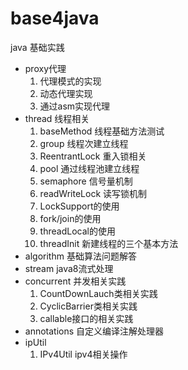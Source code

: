 # base4java
java 基础实践
- proxy代理
  1. 代理模式的实现
  2. 动态代理实现
  3. 通过asm实现代理
- thread 线程相关
  1. baseMethod 线程基础方法测试
  2. group 线程次建立线程
  3. ReentrantLock 重入锁相关
  4. pool 通过线程池建立线程
  5. semaphore 信号量机制
  6. readWriteLock 读写锁机制
  7. LockSupport的使用
  8. fork/join的使用
  9. threadLocal的使用
  10. threadInit 新建线程的三个基本方法
- algorithm 基础算法问题解答
- stream java8流式处理
- concurrent 并发相关实践
  1. CountDownLauch类相关实践
  2. CyclicBarrier类相关实践
  3. callable接口的相关实践
- annotations 自定义编译注解处理器
- ipUtil 
  1. IPv4Util ipv4相关操作